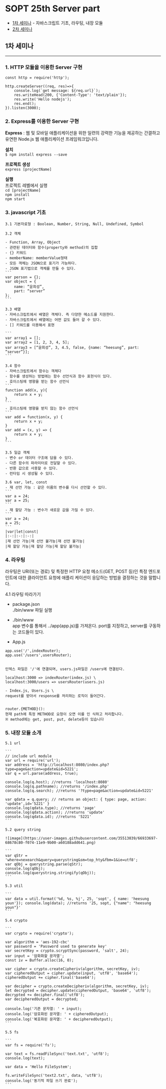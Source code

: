 # SOPT 25th Server part
- [1차 세미나](##1차-세미나) - 자바스크립트 기초, 라우팅, 내장 모듈
- [2차 세미나](##2차-세미나) 


## 1차 세미나
------------
### 1. HTTP 모듈을 이용한 Server 구현
```
const http = require('http');

http.createServer((req, res)=>{
    console.log(`get message: ${req.url}`);
    res.writeHead(200, {'Content-Type': 'text/plain'});
    res.write('Hello nodejs');
    res.end();
}).listen(3000);
```

### 2. Express를 이용한 Server 구현

   **Express** : 웹 및 모바일 애플리케이션을 위한 일련의 강력한 기능을 제공하는 간결하고 유연한 Node.js 웹 애플리케이션 프레임워크입니다.

   **설치** \
   `$ npm install express --save`

   **프로젝트 생성** \
   `express [projectName]`

   **실행** \
   프로젝트 레벨에서 실행 \
   `cd [projectName]` \
   `npm install`\
   `npm start`

### 3. javascript 기초

    3.1 기본자료형 : Boolean, Number, String, Null, Undefined, Symbol 

    3.2 객체 
    
    - Function, Array, Object
    - 관련된 데이터와 함수(property와 method)의 집합
    - {} 키워드
    - memberName: memberValue형태
    - 모든 객체는 JSON으로 표기가 가능하다.
    - JSON 표기법으로 객체를 만들 수 있다.
    ```
    var person = {};
    var object = { 
        name: “윤희성”, 
        part: “server”
    };
    ```

    3.3 배열
    - 자바스크립트에서 배열은 객체다. 즉 다양한 메소드를 지원한다.
    - 자바스크립트에서 배열에는 어떤 값도 들어 갈 수 있다.
    - [] 키워드를 이용해서 표현

    ```
    var array1 = [];
    var array2 = [1, 2, 3, 4, 5];
    var array3 = [“윤희성”, 3, 4.5, false, {name: “heesung”, part: ”server”}];
    ```

    3.4 함수
    - 자바스크립트에서 함수는 객체다
    - 함수를 생성하는 방법에는 함수 선언식과 함수 표현식이 있다.
    - 호이스팅에 영향을 받는 함수 선언식
    ```
    function add(x, y){ 
        return x + y;
    }
    ```
    - 호이스팅에 영향을 받지 않는 함수 선언식
    ```
    var add = function(x, y) { 
        return x + y;
    }
    var add = (x, y) => { 
        return x + y;
    }
    ```

    3.5 일급 객체
    - 변수 or 데이터 구조에 담을 수 있다.
    - 다른 함수의 파라미터로 전달할 수 있다.
    - 반환 값으로 사용할 수 있다.
    - 런타임 시 생성될 수 있다.

    3.6 var, let, const
    - 재 선언 가능 : 같은 이름의 변수를 다시 선언할 수 있다.
    ```
    var a = 24;
    var a = 25;
    ```
    - 재 할당 가능 : 변수가 새로운 값을 가질 수 있다. 
    ```
    var a = 24;
    a = 25;
    ```
    |var|let|const|
    |:-:|:-:|:-:|
    |재 선언 가능|재 선언 불가능|재 선언 불가능|
    |재 할당 가능|재 할당 가능|재 할당 불가능|

### 4. 라우팅
   
   라우팅은 URI(또는 경로) 및 특정한 HTTP 요청 메소드(GET, POST 등)인 특정 엔드포인트에 대한 클라이언트 요청에 애플리 케이션이 응답하는 방법을 결정하는 것을 말합니다.

   4.1 라우팅 따라가기

   - package.json \
   ./bin/www 파일 실행

   - ./bin/www \
  app 변수를 통해서 ../app(app.js)를 가져온다. port를 지정하고, server를 구동하는 코드들이 있다.
   - App.js
    
    app.use('/',indexRouter);
    app.use('/users',usersRouter);
    
    
    인덱스 파일은 '/'에 연결되며, users.js파일은 /users에 연결된다.

    localhost:3000 => indexRouter(index.js) \
    localhost:3000/users => usersRouter(users.js)

    - Index.js, Users.js \
    request를 받아서 response를 처리하는 로직이 들어간다.

    
    router.{METHOD}():
    현재 path에 특정 METHOD로 요청이 오면 이를 인 식하고 처리합니다.
    ※ method에는 get, post, put, delete등이 있습니다
    

### 5. 내장 모듈 소개

    5.1 url

    ```
    // include url module
    var url = require('url');
    var address = 'http://localhost:8080/index.php?type=page&action=update&id=5221';
    var q = url.parse(address, true);
    
    console.log(q.host); //returns 'localhost:8080'
    console.log(q.pathname); //returns '/index.php'
    console.log(q.search); //returns '?type=page&action=update&id=5221'
    
    var qdata = q.query; // returns an object: { type: page, action: 'update',id='5221' }
    console.log(qdata.type); //returns 'page'
    console.log(qdata.action); //returns 'update'
    console.log(qdata.id); //returns '5221'
    ```

    5.2 query string

    ![image](https://user-images.githubusercontent.com/35513039/66933697-68678c80-f074-11e9-9b00-a60188add641.png)

    ```
    var qStr = 'where=nexearch&query=querystring&sm=top_hty&fbm=1&ie=utf8';
    var qObj = querystring.parse(qStr);
    console.log(qObj);
    console.log(querystring.stringify(qObj));
    ```

    5.3 util

    ```
    var data = util.format('%d, %s, %j', 25, 'sopt', { name: 'heesung youn'}); console.log(data); //returns '25, sopt, {"name": "heesung youn"}'
    ```

    5.4 crypto

    ```
    var crypto = require('crypto');

    var algorithm = 'aes-192-cbc'
    var password = 'Password used to generate key'
    var secretKey = crypto.scryptSync(password, 'salt', 24);
    var input = '암화화할 문자열';
    const iv = Buffer.alloc(16, 0);

    var cipher = crypto.createCipheriv(algorithm, secretKey, iv);
    var cipheredOutput = cipher.update(input, 'utf8', 'base64'); 
    cipheredOutput += cipher.final('base64');

    var decipher = crypto.createDecipheriv(algorithm, secretKey, iv);
    let decrypted = decipher.update(cipheredOutput, 'base64', 'utf8');
    decrypted += decipher.final('utf8');
    var decipheredOutput = decrypted;

    console.log('기존 문자열: ' + input);
    console.log('암호화된 문자열: ' + cipheredOutput);
    console.log('복호화된 문자열: ' + decipheredOutput);
    ```

    5.5 fs

    ```
    var fs = require('fs');
    
    var text = fs.readFileSync('text.txt', 'utf8');
    console.log(text);

    var data = 'Hello FileSystem';

    fs.writeFileSync('text2.txt', data, 'utf8');
    console.log('동기적 파일 쓰기 완료');
    ```